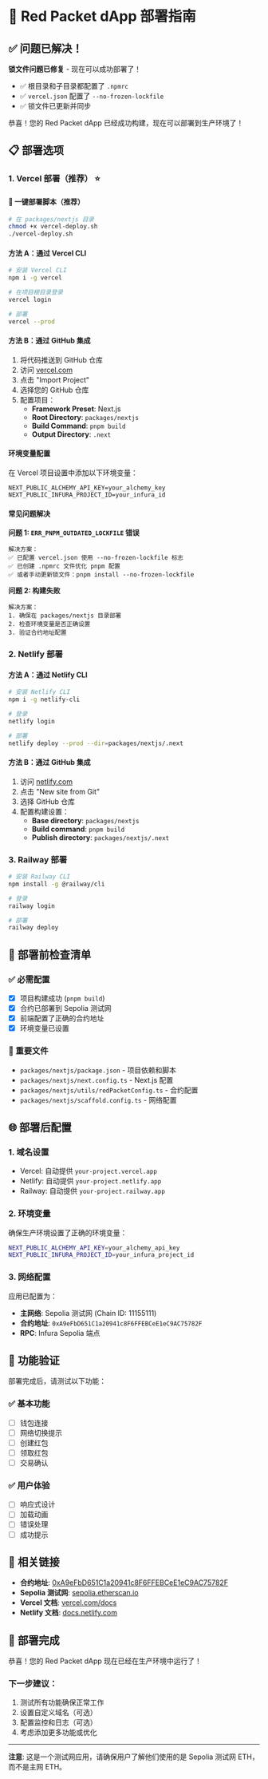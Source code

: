# 🚀 Red Packet dApp 部署指南

## ✅ **问题已解决！**

**锁文件问题已修复** - 现在可以成功部署了！

- ✅ 根目录和子目录都配置了 `.npmrc`
- ✅ `vercel.json` 配置了 `--no-frozen-lockfile`
- ✅ 锁文件已更新并同步

恭喜！您的 Red Packet dApp 已经成功构建，现在可以部署到生产环境了！

## 📋 部署选项

### 1. **Vercel 部署（推荐）** ⭐

#### 🎯 **一键部署脚本（推荐）**
```bash
# 在 packages/nextjs 目录
chmod +x vercel-deploy.sh
./vercel-deploy.sh
```

#### 方法 A：通过 Vercel CLI
```bash
# 安装 Vercel CLI
npm i -g vercel

# 在项目根目录登录
vercel login

# 部署
vercel --prod
```

#### 方法 B：通过 GitHub 集成
1. 将代码推送到 GitHub 仓库
2. 访问 [vercel.com](https://vercel.com)
3. 点击 "Import Project"
4. 选择您的 GitHub 仓库
5. 配置项目：
   - **Framework Preset**: Next.js
   - **Root Directory**: `packages/nextjs`
   - **Build Command**: `pnpm build`
   - **Output Directory**: `.next`

#### 环境变量配置
在 Vercel 项目设置中添加以下环境变量：
```
NEXT_PUBLIC_ALCHEMY_API_KEY=your_alchemy_key
NEXT_PUBLIC_INFURA_PROJECT_ID=your_infura_id
```

#### 常见问题解决

**问题 1: `ERR_PNPM_OUTDATED_LOCKFILE` 错误**
```
解决方案：
✅ 已配置 vercel.json 使用 --no-frozen-lockfile 标志
✅ 已创建 .npmrc 文件优化 pnpm 配置
✅ 或者手动更新锁文件：pnpm install --no-frozen-lockfile
```

**问题 2: 构建失败**
```
解决方案：
1. 确保在 packages/nextjs 目录部署
2. 检查环境变量是否正确设置
3. 验证合约地址配置
```

### 2. **Netlify 部署**

#### 方法 A：通过 Netlify CLI
```bash
# 安装 Netlify CLI
npm i -g netlify-cli

# 登录
netlify login

# 部署
netlify deploy --prod --dir=packages/nextjs/.next
```

#### 方法 B：通过 GitHub 集成
1. 访问 [netlify.com](https://netlify.com)
2. 点击 "New site from Git"
3. 选择 GitHub 仓库
4. 配置构建设置：
   - **Base directory**: `packages/nextjs`
   - **Build command**: `pnpm build`
   - **Publish directory**: `packages/nextjs/.next`

### 3. **Railway 部署**

```bash
# 安装 Railway CLI
npm install -g @railway/cli

# 登录
railway login

# 部署
railway deploy
```

## 🔧 部署前检查清单

### ✅ 必需配置
- [x] 项目构建成功 (`pnpm build`)
- [x] 合约已部署到 Sepolia 测试网
- [x] 前端配置了正确的合约地址
- [x] 环境变量已设置

### 📝 重要文件
- `packages/nextjs/package.json` - 项目依赖和脚本
- `packages/nextjs/next.config.ts` - Next.js 配置
- `packages/nextjs/utils/redPacketConfig.ts` - 合约配置
- `packages/nextjs/scaffold.config.ts` - 网络配置

## 🌐 部署后配置

### 1. **域名设置**
- Vercel: 自动提供 `your-project.vercel.app`
- Netlify: 自动提供 `your-project.netlify.app`
- Railway: 自动提供 `your-project.railway.app`

### 2. **环境变量**
确保生产环境设置了正确的环境变量：
```bash
NEXT_PUBLIC_ALCHEMY_API_KEY=your_alchemy_api_key
NEXT_PUBLIC_INFURA_PROJECT_ID=your_infura_project_id
```

### 3. **网络配置**
应用已配置为：
- **主网络**: Sepolia 测试网 (Chain ID: 11155111)
- **合约地址**: `0xA9eFbD651C1a20941c8F6FFEBCeE1eC9AC75782F`
- **RPC**: Infura Sepolia 端点

## 🎯 功能验证

部署完成后，请测试以下功能：

### ✅ 基本功能
- [ ] 钱包连接
- [ ] 网络切换提示
- [ ] 创建红包
- [ ] 领取红包
- [ ] 交易确认

### ✅ 用户体验
- [ ] 响应式设计
- [ ] 加载动画
- [ ] 错误处理
- [ ] 成功提示

## 🔗 相关链接

- **合约地址**: [0xA9eFbD651C1a20941c8F6FFEBCeE1eC9AC75782F](https://sepolia.etherscan.io/address/0xA9eFbD651C1a20941c8F6FFEBCeE1eC9AC75782F)
- **Sepolia 测试网**: [sepolia.etherscan.io](https://sepolia.etherscan.io)
- **Vercel 文档**: [vercel.com/docs](https://vercel.com/docs)
- **Netlify 文档**: [docs.netlify.com](https://docs.netlify.com)

## 🎉 部署完成

恭喜！您的 Red Packet dApp 现在已经在生产环境中运行了！

### 下一步建议：
1. 测试所有功能确保正常工作
2. 设置自定义域名（可选）
3. 配置监控和日志（可选）
4. 考虑添加更多功能或优化

---

**注意**: 这是一个测试网应用，请确保用户了解他们使用的是 Sepolia 测试网 ETH，而不是主网 ETH。